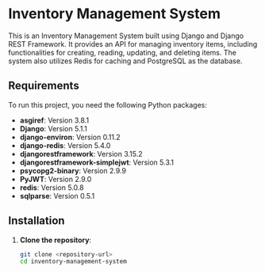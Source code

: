 # Inventory Management System

This is an Inventory Management System built using Django and Django REST Framework. It provides an API for managing inventory items, including functionalities for creating, reading, updating, and deleting items. The system also utilizes Redis for caching and PostgreSQL as the database.

## Requirements

To run this project, you need the following Python packages:

- **asgiref**: Version 3.8.1
- **Django**: Version 5.1.1
- **django-environ**: Version 0.11.2
- **django-redis**: Version 5.4.0
- **djangorestframework**: Version 3.15.2
- **djangorestframework-simplejwt**: Version 5.3.1
- **psycopg2-binary**: Version 2.9.9
- **PyJWT**: Version 2.9.0
- **redis**: Version 5.0.8
- **sqlparse**: Version 0.5.1

## Installation

1. **Clone the repository**:

   ```bash
   git clone <repository-url>
   cd inventory-management-system
